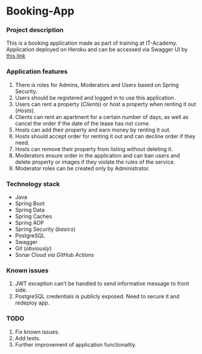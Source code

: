 # Booking-App

### Project description
This is a booking application made as part of training at IT-Academy.
Application deployed on Heroku and can be accessed via Swagger UI by [this link](https://booking-app-pk.herokuapp.com/swagger-ui/)

### Application features

1. There is roles for Admins, Moderators and Users based on Spring Security.
2. Users should be registered and logged in to use this application.
3. Users can rent a property (_Clients_) or host a property when renting it out (_Hosts_).
4. Clients can rent an apartment for a certain number of days, as well as cancel the order if the date of the lease has not come.
5. Hosts can add their property and earn money by renting it out.
6. Hosts should accept order for renting it out and can decline order if they need.
7. Hosts can remove their property from listing without deleting it.
8. Moderators ensure order in the application and can ban users and delete property or images if they violate the rules of the service.
9. Moderator roles can be created only by Administrator.

### Technology stack
- Java
- Spring Boot
- Spring Data
- Spring Caches
- Spring AOP
- Spring Security (_basics_)
- PostgreSQL
- Swagger
- Git (_obviously_)
- Sonar Cloud _via GitHub Actions_

### Known issues
1. JWT exception can't be handled to send informative message to front side.
2. PostgreSQL credentials is publicly exposed. Need to secure it and redeploy app.

### TODO
1. Fix known issues.
2. Add tests.
3. Further improvement of application functionality.